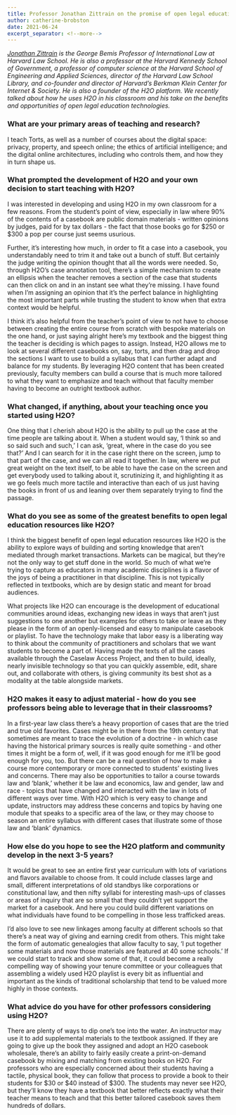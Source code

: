 ```yaml
---
title: Professor Jonathan Zittrain on the promise of open legal education
author: catherine-brobston
date: 2021-06-24
excerpt_separator: <!--more-->
---
```

<i>[Jonathan Zittrain](https://hls.harvard.edu/faculty/directory/10992/Zittrain) is the George Bemis Professor of International Law at Harvard Law School. He is also a  professor at the Harvard Kennedy School of Government, a professor of computer science at the Harvard School of Engineering and Applied Sciences, director of the Harvard Law School Library, and co-founder and director of Harvard’s Berkman Klein Center for Internet & Society. He is also a founder of the H2O platform. We recently talked about how he uses H2O in his classroom and his take on the benefits and opportunities of open legal education technologies.</i>

### What are your primary areas of teaching and research?

I teach Torts, as well as a number of courses about the digital space: privacy, property, and speech online; the ethics of artificial intelligence; and the digital online architectures, including who controls them, and how they in turn shape us.

### What prompted the development of H2O and your own decision to start teaching with H2O?

I was interested in developing and using H2O in my own classroom for a few reasons. From the student’s point of view, especially in law where 90% of the contents of a casebook are public domain materials - written opinions by judges, paid for by tax dollars - the fact that those books go for $250 or $300 a pop per course just seems usurious. 

Further, it’s interesting how much, in order to fit a case into a casebook, you understandably need to trim it and take out a bunch of stuff. But certainly the judge writing the opinion thought that all the words were needed. So, through H2O’s case annotation tool, there’s a simple mechanism to create an ellipsis when the teacher removes a section of the case that students can then click on and in an instant see what they’re missing. I have found when I’m assigning an opinion that it’s the perfect balance in highlighting the most important parts while trusting the student to know when that extra context would be helpful.

<!--more-->

I think it’s also helpful from the teacher’s point of view to not have to choose between creating the entire course from scratch with bespoke materials on the one hand, or just saying alright here’s my textbook and the biggest thing the teacher is deciding is which pages to assign. Instead, H2O allows me to look at several different casebooks on, say, torts, and then drag and drop the sections I want to use to build a syllabus that I can further adapt and balance for my students. By leveraging H2O content that has been created previously, faculty members can build a course that is much more tailored to what they want to emphasize and teach without that faculty member having to become an outright textbook author. 

### What changed, if anything, about your teaching once you started using H2O?

One thing that I cherish about H2O is the ability to pull up the case at the time people are talking about it. When a student would say, ‘I think so and so said such and such,’ I can ask, ‘great, where in the case do you see that?’ And I can search for it in the case right there on the screen, jump to that part of the case, and we can all read it together. In law, where we put great weight on the text itself, to be able to have the case on the screen and get everybody used to talking about it, scrutinizing it, and highlighting it as we go feels much more tactile and interactive than each of us just having the books in front of us and leaning over them separately trying to find the passage. 

### What do you see as some of the greatest benefits to open legal education resources like H2O?

I think the biggest benefit of open legal education resources like H2O is the ability to explore ways of building and sorting knowledge that aren’t mediated through market transactions. Markets can be magical, but they’re not the only way to get stuff done in the world. So much of what we’re trying to capture as educators in many academic disciplines is a flavor of the joys of being a practitioner in that discipline. This is not typically reflected in textbooks, which are by design static and meant for broad audiences.

What projects like H2O can encourage is the development of educational communities around ideas, exchanging new ideas in ways that aren’t just suggestions to one another but examples for others to take or leave as they please in the form of an openly-licensed and easy to manipulate casebook or playlist. To have the technology make that labor easy is a liberating way to think about the community of practitioners and scholars that we want students to become a part of. Having made the texts of all the cases available through the Caselaw Access Project, and then to build, ideally, nearly invisible technology so that you can quickly assemble, edit, share out, and collaborate with others, is giving community its best shot as a modality at the table alongside markets.

### H2O makes it easy to adjust material - how do you see professors being able to leverage that in their classrooms?

In a first-year law class there’s a heavy proportion of cases that are the tried and true old favorites. Cases might be in there from the 19th century that sometimes are meant to trace the evolution of a doctrine - in which case having the historical primary sources is really quite something - and other times it might be a form of, well, if it was good enough for me it’ll be good enough for you, too. But there can be a real question of how to make a course more contemporary or more connected to students’ existing lives and concerns. There may also be opportunities to tailor a course towards law and ‘blank,’ whether it be law and economics, law and gender, law and race - topics that have changed and interacted with the law in lots of different ways over time. With H2O which is very easy to change and update, instructors may address these concerns and topics by having one module that speaks to a specific area of the law, or they may choose to season an entire syllabus with different cases that illustrate some of those law and ‘blank’ dynamics. 

### How else do you hope to see the H2O platform and community develop in the next 3-5 years?

It would be great to see an entire first year curriculum with lots of variations and flavors available to choose from. It could include classes large and small, different interpretations of old standbys like corporations or constitutional law, and then nifty syllabi for interesting mash-ups of classes or areas of inquiry that are so small that they couldn’t yet support the market for a casebook. And here you could build different variations on what individuals have found to be compelling in those less trafficked areas. 

I’d also love to see new linkages among faculty at different schools so that there’s a neat way of giving and earning credit from others. This might take the form of automatic genealogies that allow faculty to say, ‘I put together some materials and now those materials are featured at 40 some schools.’ If we could start to track and show some of that, it could become a really compelling way of showing your tenure committee or your colleagues that assembling a widely used H2O playlist is every bit as influential and important as the kinds of traditional scholarship that tend to be valued more highly in those contexts. 

### What advice do you have for other professors considering using H2O?

There are plenty of ways to dip one’s toe into the water. An instructor may use it to add supplemental materials to the textbook assigned. If they are going to give up the book they assigned and adopt an H2O casebook wholesale, there’s an ability to fairly easily create a print-on-demand casebook by mixing and matching from existing books on H2O. For professors who are especially concerned about their students having a tactile, physical book, they can follow that process to provide a book to their students for $30 or $40 instead of $300. The students may never see H2O, but they’ll know they have a textbook that better reflects exactly what their teacher means to teach and that this better tailored casebook saves them hundreds of dollars. 